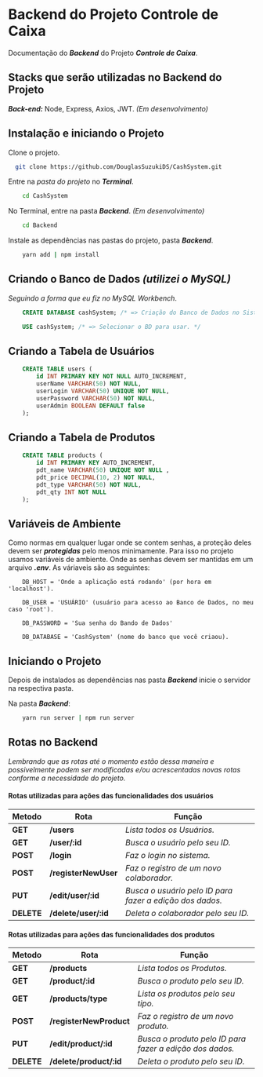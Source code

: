 # Backend do Projeto Controle de Caixa
Documentação do ***Backend*** do Projeto ***Controle de Caixa***.

## Stacks que serão utilizadas no Backend do Projeto

***Back-end:*** Node, Express, Axios, JWT. *(Em desenvolvimento)*

## Instalação e iniciando o Projeto

Clone o projeto.
```bash
  git clone https://github.com/DouglasSuzukiDS/CashSystem.git
```

Entre na *pasta do projeto* no ***Terminal***.
```bash
    cd CashSystem
```

No Terminal, entre na pasta ***Backend***. *(Em desenvolvimento)*
```bash
    cd Backend
```

Instale as dependências nas pastas do projeto, pasta ***Backend***.
```bash
    yarn add | npm install
```

## Criando o Banco de Dados *(utilizei o MySQL)*
*Seguindo a forma que eu fiz no MySQL Workbench*.

```sql
    CREATE DATABASE cashSystem; /* => Criação do Banco de Dados no Sistema. */

    USE cashSystem; /* => Selecionar o BD para usar. */
```

## Criando a Tabela de Usuários
```sql
    CREATE TABLE users (
        id INT PRIMARY KEY NOT NULL AUTO_INCREMENT,
        userName VARCHAR(50) NOT NULL,
        userLogin VARCHAR(50) UNIQUE NOT NULL,
        userPassword VARCHAR(50) NOT NULL,
        userAdmin BOOLEAN DEFAULT false
    );
```

## Criando a Tabela de Produtos
```sql
    CREATE TABLE products (
        id INT PRIMARY KEY AUTO_INCREMENT,
        pdt_name VARCHAR(50) UNIQUE NOT NULL ,
        pdt_price DECIMAL(10, 2) NOT NULL,
        pdt_type VARCHAR(50) NOT NULL,
        pdt_qty INT NOT NULL
    );
```

## Variáveis de Ambiente
Como normas em qualquer lugar onde se contem senhas, a proteção deles devem ser ***protegidas*** pelo menos minimamente. Para isso no projeto usamos variáveis de ambiente. Onde as senhas devem ser mantidas em um arquivo ***.env***. As váriaveis são as seguintes:

```env
    DB_HOST = 'Onde a aplicação está rodando' (por hora em 'localhost').

    DB_USER = 'USUÁRIO' (usuário para acesso ao Banco de Dados, no meu caso 'root').

    DB_PASSWORD = 'Sua senha do Bando de Dados'

    DB_DATABASE = 'CashSystem' (nome do banco que você criaou).
```

## Iniciando o Projeto

Depois de instalados as dependências nas pasta ***Backend*** inicie o servidor na respectiva pasta.

Na pasta ***Backend***: 
```bash
    yarn run server | npm run server
```

## Rotas no Backend
*Lembrando que as rotas até o momento estão dessa maneira e possivelmente podem ser modificadas e/ou acrescentadas novas rotas conforme a necessidade do projeto.*

#### Rotas utilizadas para ações das funcionalidades dos usuários

Metodo | Rota | Função
------ | ---- | ------ 
**GET** | **/users** | *Lista todos os Usuários.*
**GET** | **/user/:id** | *Busca o usuário pelo seu ID.*
**POST** | **/login** | *Faz o login no sistema.*
**POST** | **/registerNewUser** | *Faz o registro de um novo colaborador.*
**PUT** | **/edit/user/:id** | *Busca o usuário pelo ID para fazer a edição dos dados.*
**DELETE** | **/delete/user/:id** | *Deleta o colaborador pelo seu ID.*

#### Rotas utilizadas para ações das funcionalidades dos produtos

Metodo | Rota | Função
------ | ---- | ------ 
**GET** | **/products** | *Lista todos os Produtos.*
**GET** | **/product/:id** | *Busca o produto pelo seu ID.*
**GET** | **/products/type** | *Lista os produtos pelo seu tipo.*
**POST** | **/registerNewProduct** | *Faz o registro de um novo produto.*
**PUT** | **/edit/product/:id** | *Busca o produto pelo ID para fazer a edição dos dados.*
**DELETE** | **/delete/product/:id** | *Deleta o produto pelo seu ID.*